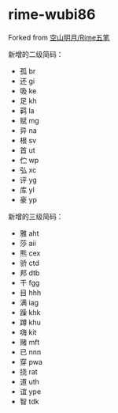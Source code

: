 # rime-wubi86

Forked from [空山明月/Rime五笔](https://gitee.com/hi-coder/rime-wubi)

新增的二级简码：

* 孤 br
* 还 gi
* 吸 ke
* 足 kh
* 羁 la
* 赋 mg
* 异 na
* 根 sv
* 首 ut
* 伫 wp
* 弘 xc
* 评 yg
* 库 yl
* 豪 yp

新增的三级简码：

* 雅 aht
* 莎 aii
* 熊 cex
* 骄 ctd
* 邦 dtb
* 干 fgg
* 目 hhh
* 满 iag
* 躁 khk
* 蹲 khu
* 嗨 kit
* 赌 mft
* 已 nnn
* 穿 pwa
* 挠 rat
* 道 uth
* 谊 ype
* 智 tdk
